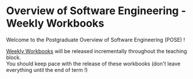# Overview of Software Engineering - Weekly Workbooks

Welcome to the Postgraduate Overview of Software Engineering (POSE) !

<a href="Weekly%20Workbooks/">Weekly Workbooks</a> will be released incrementally throughout the teaching block.  
You should keep pace with the release of these workbooks (don't leave everything until the end of term !)
